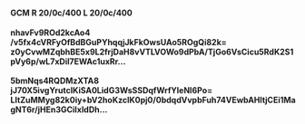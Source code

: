 #### GCM R 20/0c/400 L 20/0c/400
**nhavFv9ROd2kcAo4**<br/>**/v5fx4cVRFyOfBdBGuPYhqqjJkFkOwsUAo5ROgQi82k=**<br/>**z0yCvwMZqbhBE5x9L2frjDaH8vVTLVOWo9dPbA/TjGo6VsCicu5RdK2S1pVy6p/wL7xDiI7EWAc1uxRr...**<br/><br/>
**5bmNqs4RQDMzXTA8**<br/>**jJ70X5ivgYrutclKiSA0LidG3WsSSDqfWrfYleNl6Po=**<br/>**LItZuMMyg82k0iy+bV2hoKzclK0pj0/0bdqdVvpbFuh74VEwbAHltjCEi1MagNT6r/jHEn3GCiIxIdDh...**